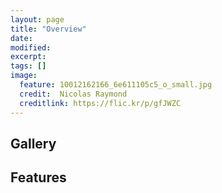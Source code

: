 ```yaml
---
layout: page
title: "Overview"
date: 
modified:
excerpt:
tags: []
image:
  feature: 10012162166_6e611105c5_o_small.jpg
  credit:  Nicolas Raymond
  creditlink: https://flic.kr/p/gfJWZC
---
```


## Gallery

## Features